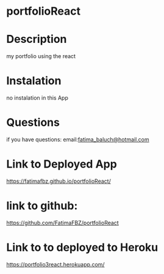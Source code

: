 # portfolioReact

# Description
my portfolio using the react 


# Instalation
no instalation in this App

# Questions
if you have questions:
email:fatima_baluch@hotmail.com

# Link to Deployed App
https://fatimafbz.github.io/portfolioReact/

# link to github:
https://github.com/FatimaFBZ/portfolioReact

# Link to to deployed to Heroku
https://portfolio3react.herokuapp.com/
